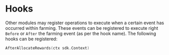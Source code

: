 <!-- order: 9 -->

# Hooks

Other modules may register operations to execute when a certain event has occurred within farming. 
These events can be registered to execute right `Before` or `After` the farming event (as per the hook name). 
The following hooks can be registered:

```go
AfterAllocateRewards(ctx sdk.Context)
```
